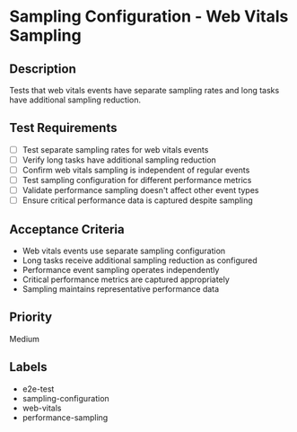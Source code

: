 # Sampling Configuration - Web Vitals Sampling

## Description
Tests that web vitals events have separate sampling rates and long tasks have additional sampling reduction.

## Test Requirements
- [ ] Test separate sampling rates for web vitals events
- [ ] Verify long tasks have additional sampling reduction
- [ ] Confirm web vitals sampling is independent of regular events
- [ ] Test sampling configuration for different performance metrics
- [ ] Validate performance sampling doesn't affect other event types
- [ ] Ensure critical performance data is captured despite sampling

## Acceptance Criteria
- Web vitals events use separate sampling configuration
- Long tasks receive additional sampling reduction as configured
- Performance event sampling operates independently
- Critical performance metrics are captured appropriately
- Sampling maintains representative performance data

## Priority
Medium

## Labels
- e2e-test
- sampling-configuration
- web-vitals
- performance-sampling
